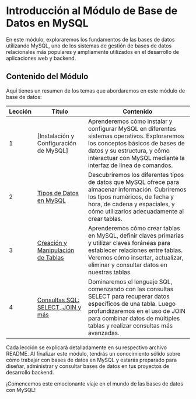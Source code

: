 # Introducción al Módulo de Base de Datos en MySQL

En este módulo, exploraremos los fundamentos de las bases de datos utilizando MySQL, uno de los sistemas de gestión de bases de datos relacionales más populares y ampliamente utilizados en el desarrollo de aplicaciones web y backend.

## Contenido del Módulo

Aquí tienes un resumen de los temas que abordaremos en este módulo de base de datos:

| Lección | Título                                                     | Contenido                                                                                                                                                                                                                           |
| ------- | ---------------------------------------------------------- | ----------------------------------------------------------------------------------------------------------------------------------------------------------------------------------------------------------------------------------- |
| 1       | [Instalación y Configuración de MySQL]                     | Aprenderemos cómo instalar y configurar MySQL en diferentes sistemas operativos. Exploraremos los conceptos básicos de bases de datos y su estructura, y cómo interactuar con MySQL mediante la interfaz de línea de comandos.      |
| 2       | [Tipos de Datos en MySQL](./Clase%202/readme.md)           | Descubriremos los diferentes tipos de datos que MySQL ofrece para almacenar información. Cubriremos los tipos numéricos, de fecha y hora, de cadena y espaciales, y cómo utilizarlos adecuadamente al crear tablas.                 |
| 3       | [Creación y Manipulación de Tablas](./Clase%203/readme.md) | Aprenderemos cómo crear tablas en MySQL, definir claves primarias y utilizar claves foráneas para establecer relaciones entre tablas. Veremos cómo insertar, actualizar, eliminar y consultar datos en nuestras tablas.             |
| 4       | [Consultas SQL: SELECT, JOIN y más](./Clase%204/readme.md) | Dominaremos el lenguaje SQL, comenzando con las consultas SELECT para recuperar datos específicos de una tabla. Luego profundizaremos en el uso de JOIN para combinar datos de múltiples tablas y realizar consultas más avanzadas. |

Cada lección se explicará detalladamente en su respectivo archivo README. Al finalizar este módulo, tendrás un conocimiento sólido sobre cómo trabajar con bases de datos en MySQL y estarás preparado para diseñar, administrar y consultar bases de datos en tus proyectos de desarrollo backend.

¡Comencemos este emocionante viaje en el mundo de las bases de datos con MySQL!
